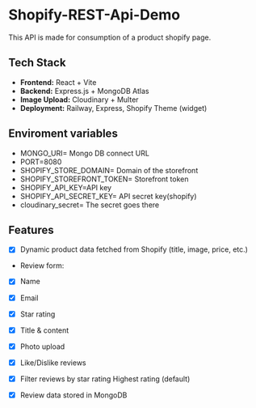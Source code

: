 # Shopify-REST-Api-Demo
This API is made for consumption of a product shopify page.
## Tech Stack

- **Frontend:** React + Vite
- **Backend:** Express.js + MongoDB Atlas
- **Image Upload:** Cloudinary + Multer 
- **Deployment:** Railway, Express, Shopify Theme (widget)

## Enviroment variables

 - MONGO_URI= Mongo DB connect URL 
 - PORT=8080
 - SHOPIFY_STORE_DOMAIN= Domain of the storefront
 - SHOPIFY_STOREFRONT_TOKEN= Storefront token
 - SHOPIFY_API_KEY=API key
 - SHOPIFY_API_SECRET_KEY= API secret key(shopify)
 - cloudinary_secret= The secret goes there


##  Features

- [x] Dynamic product data fetched from Shopify (title, image, price, etc.)

 - Review form:
- [x]  Name
- [x]  Email
- [x]  Star rating
- [x]  Title & content
- [x]  Photo upload

- [x] Like/Dislike reviews
- [x] Filter reviews by star rating Highest rating (default)
- [x] Review data stored in MongoDB
